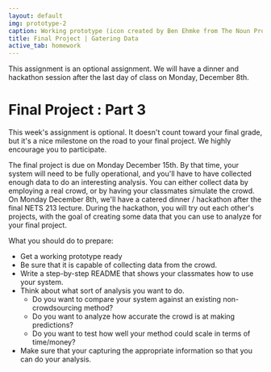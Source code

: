 ```yaml
---
layout: default
img: prototype-2
caption: Working prototype (icon created by Ben Ehmke from The Noun Project)
title: Final Project | Gatering Data
active_tab: homework
---
```



<div class="alert alert-info">
  This assignment is an optional assignment.  We will have a dinner and hackathon session  after the last day of class on Monday, December 8th. 
</div>


Final Project<span class="text-muted"> : Part 3</span> 
=============================================================

This week's assignment is optional.  It doesn't count toward your final grade, but it's a nice milestone on the road to your final project. We highly encourage you to participate. 

The final project is due on Monday December 15th.  By that time, your system will need to be fully operational, and you'll have to have collected enough data to do an interesting analysis.  You can either collect data by employing a real crowd, or by having your classmates simulate the crowd.  On Monday December 8th, we'll have a catered dinner / hackathon after the final NETS 213 lecture.  During the hackathon, you will try out each other's projects, with the goal of creating some data that you can use to analyze for your final project.

What you should do to prepare:

* Get a working prototype ready
* Be sure that it is capable of collecting data from the crowd.
* Write a step-by-step README that shows your classmates how to use your system.
* Think about what sort of analysis you want to do.  
	- Do you want to compare your system against an existing non-crowdsourcing method?  
	- Do you want to analyze how accurate the crowd is at making predictions?
	- Do you want to test how well your method could scale in terms of time/money?
* Make sure that your capturing the appropriate information so that you can do your analysis.